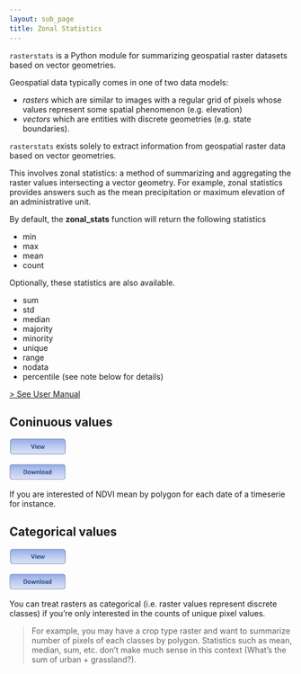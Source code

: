 ```yaml
---
layout: sub_page
title: Zonal Statistics
---
```


`rasterstats` is a Python module for summarizing geospatial raster datasets based on vector geometries.

Geospatial data typically comes in one of two data models:
- *rasters* which are similar to images with a regular grid of pixels whose values represent some spatial phenomenon (e.g. elevation)
- *vectors* which are entities with discrete geometries (e.g. state boundaries).

`rasterstats` exists solely to extract information from geospatial raster data based on vector geometries.

This involves zonal statistics: a method of summarizing and aggregating the raster values intersecting a vector geometry. For example, zonal statistics provides answers such as the mean precipitation or maximum elevation of an administrative unit.

By default, the **zonal_stats** function will return the following statistics

- min
- max
- mean
- count

Optionally, these statistics are also available.

- sum
- std
- median
- majority
- minority
- unique
- range
- nodata
- percentile (see note below for details)


[> See User Manual](https://pythonhosted.org/rasterstats/manual.html)

## Coninuous values


[<img src="./buttons/view_button.png" width="100"/>](https://nicolasdeffense.github.io/eo-toolbox/notebooks/A_Zonal_Statistics/zonal_stats_continuous.html)

[<img src="./buttons/download_button.png" width="100"/>](https://nicolasdeffense.github.io/eo-toolbox/notebooks/A_Zonal_Statistics/zonal_stats_continuous.ipynb)


If you are interested of NDVI mean by polygon for each date of a timeserie for instance.

## Categorical values


[<img src="./buttons/view_button.png" width="100"/>](https://nicolasdeffense.github.io/eo-toolbox/notebooks/A_Zonal_Statistics/zonal_stats_categorical.html)

[<img src="./buttons/download_button.png" width="100"/>](https://nicolasdeffense.github.io/eo-toolbox/notebooks/A_Zonal_Statistics/zonal_stats_categorical.ipynb)


You can treat rasters as categorical (i.e. raster values represent discrete classes) if you’re only interested in the counts of unique pixel values.

> For example, you may have a crop type raster and want to summarize number of pixels of each classes by polygon. Statistics such as mean, median, sum, etc. don’t make much sense in this context (What’s the sum of urban + grassland?).
